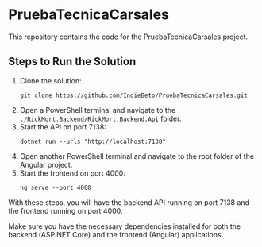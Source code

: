 <h1>PruebaTecnicaCarsales</h1>

<p>This repository contains the code for the PruebaTecnicaCarsales project.</p>

<h2>Steps to Run the Solution</h2>

<ol>
  <li>Clone the solution:</li>
  <pre><code>git clone https://github.com/IndieBeto/PruebaTecnicaCarsales.git</code></pre>

  <li>Open a PowerShell terminal and navigate to the <code>./RickMort.Backend/RickMort.Backend.Api</code> folder.</li>

  <li>Start the API on port 7138:</li>
  <pre><code>dotnet run --urls "http://localhost:7138"</code></pre>

  <li>Open another PowerShell terminal and navigate to the root folder of the Angular project.</li>

  <li>Start the frontend on port 4000:</li>
  <pre><code>ng serve --port 4000</code></pre>
</ol>

<p>With these steps, you will have the backend API running on port 7138 and the frontend running on port 4000.</p>

<p>Make sure you have the necessary dependencies installed for both the backend (ASP.NET Core) and the frontend (Angular) applications.</p>

